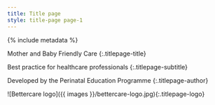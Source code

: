 ```yaml
---
title: Title page
style: title-page page-1
---
```


{% include metadata %}

Mother and Baby Friendly Care
{:.titlepage-title}

Best practice for healthcare professionals
{:.titlepage-subtitle}

Developed by the Perinatal Education Programme
{:.titlepage-author}

![Bettercare logo]({{ images }}/bettercare-logo.jpg){:.titlepage-logo}
